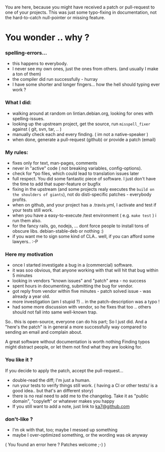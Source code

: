 You are here, because you might have received a patch or pull-request to one of your projects.
This was just some typo-fixing in documentation, not the hard-to-catch null-pointer or missing feature.

# You wonder .. why ?

### spelling-errors...
* this happens to everybody.
* I never see my own ones, just the ones from others. (and usually I make a ton of them) 
* the compiler did run successfully - hurray
* I have some shorter and longer fingers... how the hell should typing ever work ?

### What I did:
* walking around at random on lintian.debian.org, looking for ones with spelling-issues.
* looking up the upstream project, get the source, run `misspell_fixer` against ( git, svn, tar, .. ) 
* manually check each and every finding. ( im not a native-speaker )
* when done, generate a pull-request (github) or provide a patch (email)

### My rules:
* fixes only for text, man-pages, comments 
* never in "active" code ( not breaking variables, config-options).
* check for *po files, which could lead to translation issues later
* full respect. You did some fantastic piece of software. 
  I just don't have the time to add that super-feature or bugfix
* fixing in the upstream (and some projects realy executes the `build on the shoulders of giants`), not do disti-specific patches - everybody profits.
* when on github, and your project has a .travis.yml, I activate and test if your tests still work.
* when you have a easy-to-execute /test environment ( e.g. `make test` ) i run them also.
* for the fancy rails, go, nodejs, ... dont force people to install tons of obscure libs. debian-stable-deb or nothing :)
* if you want me to sign some kind of CLA.. well, if you can afford some lawyers.. :-P

### Here my motivation
* once I started investigate a bug in a (commercial) software.
* it was soo obvious, that anyone working with that will hit that bug within 5 minutes
* looking in vendors "known issues" and "patch" area - no success 
* spent hours in documenting, submitting the bug for vendor.
* got reply from vendor within five minutes - patch solved issue - was already a year old.
* more investigation (am I stupid ?) .. in the patch-description was a typo !
* had some more discussion with vendor, so he fixes that too .. others should not fall into same well-known trap.

So.. this is open-source, everyone can do his part; So I just did.
And a "here's the patch" is in general a more successfully way compared to sending an email and complain about.

A great software without documentation is worth nothing
Finding typos might distract people, or let them not find what they are looking for.

### You like it ?
If you decide to apply the patch, accept the pull-request...
* double-read the diff; I'm just a human.
* run your tests to verify things still work. ( having a CI or other tests/ is a good idea.. but that's an different story)
* there is no real need to add me to the changelog. Take it as "public domain", "copyleft" or whatever makes you happy
* If you still want to add a note, just link to ka7@github.com

### don't-like ?
* I'm ok with that, too; maybe I messed up something
* maybe I over-optimized something, or the wording was ok anyway

( You found an error here ?  Patches welcome ;-) )

